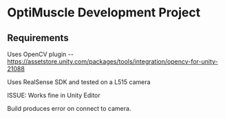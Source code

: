 ﻿# OptiMuscle Development Project
## Requirements
Uses OpenCV plugin -- https://assetstore.unity.com/packages/tools/integration/opencv-for-unity-21088

Uses RealSense SDK and tested on a L515 camera

ISSUE:
Works fine in Unity Editor

Build produces error on connect to camera.
